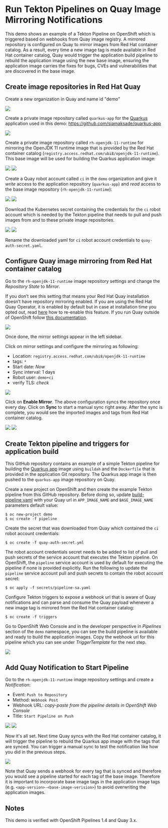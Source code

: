 # Run Tekton Pipelines on Quay Image Mirroring Notifications

This demo shows an example of a Tekton Pipeline on OpenShift which is triggered based on webhooks from Quay image registry. A mirrored repository 
is configured on Quay to mirror images from Red Hat container catalog. As a result, every time a new image tag is made available in Red Hat container 
catalog, Quay would trigger the application build pipeline to rebuild the application image using the new base image, ensuring the application image 
carries the fixes for bugs, CVEs and vulnerabilities that are discovered in the base image. 

## Create image repositories in Red Hat Quay

Create a new organization in Quay and name id "demo"

![](images/image-1.png)

Create a private image repository called `quarkus-app` for the [Quarkus](http://quarkus.io) application used in this demo: https://github.com/siamaksade/quarkus-app

![](images/image-2.png)

Create a private image repository called `rh-openjdk-11-runtime` for mirroring the OpenJDK 11 runtime image that is provided by the Red Hat container catalog (`registry.access.redhat.com/ubi8/openjdk-11-runtime`). This base image will be used for building the Quarkus application image: 

![](images/image-6.png)
![](images/image-7.png)

Create a Quay robot account called `ci` in the `demo` organization and give it *write* access to the application repository (`quarkus-app`) and *read* access to the base image repository (`rh-openjdk-11-runtime`):

![](images/image-8.png)
![](images/image-9.png)

Download the Kubernetes secret containing the credentials for the `ci` robot account which is needed by the Tekton pipeline that needs to pull and push images from and to these private image repositories.

![](images/image-10.png)
![](images/image-11.png)

Rename the downloaded yaml for `ci` robot account credentials to `quay-auth-secret.yaml`.

## Configure Quay image mirroring from Red Hat container catalog

Go to the `rh-openjdk-11-runtime` image repository settings and change the *Repository State* to *Mirror*. 

If you don’t see this setting that means your Red Hat Quay installation doesn’t have repository mirroring enabled. If you are using the Red Hat Quay Operator, it is enabled by default but in case at installation time you opted out, read [here](https://access.redhat.com/documentation/en-us/red_hat_quay/3.5/html/deploy_red_hat_quay_on_openshift_with_the_quay_operator/high_level_concepts#components) how to re-enable this feature. If you run Quay outside of OpenShift follow [this documentation](https://access.redhat.com/documentation/en-us/red_hat_quay/3.5/html/deploy_red_hat_quay_-_high_availability/deploying_red_hat_quay#add-repo-mirroring).

![](images/image-12.png)

Once done, the mirror settings appear in the left sidebar. 

Click on mirror settings and configure the mirroring as following:
* Location: `registry.access.redhat.com/ubi8/openjdk-11-runtime`
* tags: `*`
* Start date: *Now*
* Sync interval: 1 days
* Robot user: `demo+ci`
* verify TLS: *check*

![](images/image-13.png)

Click on **Enable Mirror**. The above configuration syncs the repository once every day. Click on **Sync** to start a manual sync right away. After the sync is complete, you would see the imported images and tags from Red Hat container catalog.

![](images/image-14.png)
![](images/image-15.png)

## Create Tekton pipeline and triggers for application build

This GitHub repository contains an example of a simple Tekton pipeline for building the [Quarkus app](https://github.com/siamaksade/quarkus-app) image using `buildah` and the `Dockerfile` that is provided in the application Git repository. The Quarkus app image is then pushed to the `quarkus-app` image repository on Quay.

Create a new project on OpenShift and then create the example Tekton pipeline from this GitHub repository. Before doing so, update [build-pipeline.yaml](pipeline/build-pipeline.yaml) with your Quay url in `APP_IMAGE_NAME` and `BASE_IMAGE_NAME` parameters default value:

```
$ oc new-project demo
$ oc create -f pipeline
```

Create the secret that was downloaded from Quay which contained the `ci` robot account credentials:

```
$ oc create -f quay-auth-secret.yml
```

The robot account credentials secret needs to be added to list of pull and push secrets of the service account that executes the Tekton pipeline. On OpenShift, the `pipeline` service account is used by default for executing the pipeline if none is provided explicitly. Run the following to update the `pipeline` service account pull and push secrets to contain the robot account secret:

```
$ oc apply -f secrets/pipeline-sa.yaml
```

Configure Tekton triggers to expose a webhook url that is aware of Quay notifications and can parse and consume the Quay payload whenever a new image tag is mirrored from the Red Hat container catalog:

```
$ oc create -f triggers
```

Go to OpenShift Web Console and in the developer perspective in *Pipelines* section of the `demo` namespace, you can see the build pipeline is available and ready to build the application images. Copy the webhook url for this pipeline which you can see under *TriggerTemplate* for the next step.

![](images/image-4.png)

## Add Quay Notification to Start Pipeline

Go to the `rh-openjdk-11-runtime` image repository settings and create a *Notification*:
* Event: `Push to Repository` 
* Method: `Webhook Post`
* Webhook URL: *copy-paste from the pipeline details in OpenShift Web Console*
* Title: `Start Pipeline on Push`


![](images/image-16.png)
![](images/image-17.png)

Now it's all set. Next time Quay syncs with the Red Hat container catalog, it will trigger the pipeline to rebuild the Quarkus app image with the tags that are synced. You can trigger a manual sync to test the notification like how you did in the previous steps.

![](images/image-18.png)

Note that Quay sends a webhook for every tag that is synced and therefore you would see a pipeline started for each tag of the base image. Therefore it is important to incorporate base image tags in the application image tags (e.g. `<app-version>-<base-image-verision>`) to avoid overwriting the application images. 

## Notes
This demo is verified with OpenShift Pipelines 1.4 and Quay 3.x.